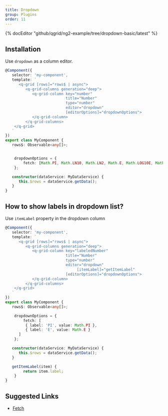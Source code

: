 ```yaml
---
title: Dropdown
group: Plugins
order: 11
---
```


{% docEditor "github/qgrid/ng2-example/tree/dropdown-basic/latest" %}

## Installation

Use `dropdown` as a column editor.

```typescript
@Component({
   selector: 'my-component',
   template: `
      <q-grid [rows]="rows$ | async">
         <q-grid-columns generation="deep">
            <q-grid-column key="number"
                           title="Number"
                           type="number"
                           editor="dropdown"
                           [editorOptions]="dropdownOptions">
            </q-grid-column>
         </q-grid-columns>
    </q-grid>
   `
})
export class MyComponent {
   rows$: Observable<any[]>;


  	dropdownOptions = {
		fetch: [Math.PI, Math.LN10, Math.LN2, Math.E, Math.LOG10E, Math.LOG2E, Math.SQRT1_2]
	};

   constructor(dataService: MyDataService) {
      this.$rows = dataService.getData();
   }
}
```

## How to show labels in dropdown list?

Use `itemLabel` property in the dropdown column

```typescript
@Component({
   selector: 'my-component',
   template: `
      <q-grid [rows]="rows$ | async">
         <q-grid-columns generation="deep">
            <q-grid-column key="labeledNumber"
                           title="Number"
                           type="number"
                           editor="dropdown"
					            [itemLabel]="getItemLabel"
                           [editorOptions]="dropdownOptions">
            </q-grid-column>
         </q-grid-columns>
    </q-grid>
   `
})
export class MyComponent {
   rows$: Observable<any[]>;

  	dropdownOptions = {
		fetch: [
         { label: 'PI', value: Math.PI }, 
         { label: 'E', value: Math.E }
      ]
	};

   constructor(dataService: MyDataService) {
      this.$rows = dataService.getData();
   }

   getItemLabel(item) {
		return item.label;
	}
}
```

## Suggested Links

* [Fetch](/reference/fetch.html)